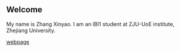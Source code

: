 ## Welcome 

My name is Zhang Xinyao. 
I am an IBI1 student at ZJU-UoE institute, Zhejiang University.

[webpage](https://c.zju.edu.cn/) 
